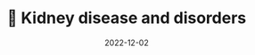 ---
title: 🫘 Kidney disease and disorders
date: '2022-12-02'
type: book
weight: 701
commentable: true
---